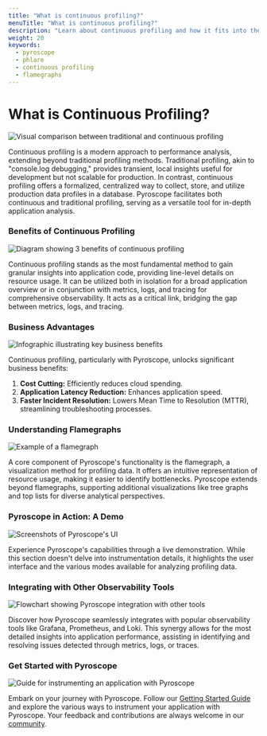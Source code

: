 ```yaml
---
title: "What is continuous profiling?"
menuTitle: "What is continuous profiling?"
description: "Learn about continuous profiling and how it fits into the broader observability context."
weight: 20
keywords:
  - pyroscope
  - phlare
  - continuous profiling
  - flamegraphs
---
```


# What is Continuous Profiling?

![Visual comparison between traditional and continuous profiling](#)

Continuous profiling is a modern approach to performance analysis, extending beyond traditional profiling methods. Traditional profiling, akin to "console.log debugging," provides transient, local insights useful for development but not scalable for production. In contrast, continuous profiling offers a formalized, centralized way to collect, store, and utilize production data profiles in a database. Pyroscope facilitates both continuous and traditional profiling, serving as a versatile tool for in-depth application analysis.

### Benefits of Continuous Profiling

![Diagram showing 3 benefits of continuous profiling](#)

Continuous profiling stands as the most fundamental method to gain granular insights into application code, providing line-level details on resource usage. It can be utilized both in isolation for a broad application overview or in conjunction with metrics, logs, and tracing for comprehensive observability. It acts as a critical link, bridging the gap between metrics, logs, and tracing.

### Business Advantages

![Infographic illustrating key business benefits](#)

Continuous profiling, particularly with Pyroscope, unlocks significant business benefits:
1. **Cost Cutting:** Efficiently reduces cloud spending.
2. **Application Latency Reduction:** Enhances application speed.
3. **Faster Incident Resolution:** Lowers Mean Time to Resolution (MTTR), streamlining troubleshooting processes.

### Understanding Flamegraphs

![Example of a flamegraph](#)

A core component of Pyroscope's functionality is the flamegraph, a visualization method for profiling data. It offers an intuitive representation of resource usage, making it easier to identify bottlenecks. Pyroscope extends beyond flamegraphs, supporting additional visualizations like tree graphs and top lists for diverse analytical perspectives.

### Pyroscope in Action: A Demo

![Screenshots of Pyroscope's UI](#)

Experience Pyroscope's capabilities through a live demonstration. While this section doesn't delve into instrumentation details, it highlights the user interface and the various modes available for analyzing profiling data.

### Integrating with Other Observability Tools

![Flowchart showing Pyroscope integration with other tools](#)

Discover how Pyroscope seamlessly integrates with popular observability tools like Grafana, Prometheus, and Loki. This synergy allows for the most detailed insights into application performance, assisting in identifying and resolving issues detected through metrics, logs, or traces.

### Get Started with Pyroscope

![Guide for instrumenting an application with Pyroscope](#)

Embark on your journey with Pyroscope. Follow our [Getting Started Guide](link-to-getting-started) and explore the various ways to instrument your application with Pyroscope. Your feedback and contributions are always welcome in our [community](link-to-community).
